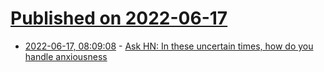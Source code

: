 # [Published on 2022-06-17](index.md)

* [2022-06-17, 08:09:08](https://news.ycombinator.com/item?id=31775411) - [Ask HN: In these uncertain times, how do you handle anxiousness](https://news.ycombinator.com/item?id=31775411)
